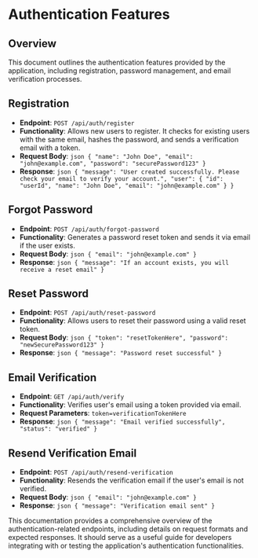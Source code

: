 # Authentication Features

## Overview
This document outlines the authentication features provided by the application, including registration, password management, and email verification processes.

## Registration
- **Endpoint**: `POST /api/auth/register`
- **Functionality**: Allows new users to register. It checks for existing users with the same email, hashes the password, and sends a verification email with a token.
- **Request Body**:    ```json
  {
    "name": "John Doe",
    "email": "john@example.com",
    "password": "securePassword123"
  }  ```
- **Response**:    ```json
  {
    "message": "User created successfully. Please check your email to verify your account.",
    "user": {
      "id": "userId",
      "name": "John Doe",
      "email": "john@example.com"
    }
  }  ```

## Forgot Password
- **Endpoint**: `POST /api/auth/forgot-password`
- **Functionality**: Generates a password reset token and sends it via email if the user exists.
- **Request Body**:    ```json
  {
    "email": "john@example.com"
  }  ```
- **Response**:    ```json
  {
    "message": "If an account exists, you will receive a reset email"
  }  ```

## Reset Password
- **Endpoint**: `POST /api/auth/reset-password`
- **Functionality**: Allows users to reset their password using a valid reset token.
- **Request Body**:    ```json
  {
    "token": "resetTokenHere",
    "password": "newSecurePassword123"
  }  ```
- **Response**:    ```json
  {
    "message": "Password reset successful"
  }  ```

## Email Verification
- **Endpoint**: `GET /api/auth/verify`
- **Functionality**: Verifies user's email using a token provided via email.
- **Request Parameters**: `token=verificationTokenHere`
- **Response**:    ```json
  {
    "message": "Email verified successfully",
    "status": "verified"
  }  ```

## Resend Verification Email
- **Endpoint**: `POST /api/auth/resend-verification`
- **Functionality**: Resends the verification email if the user's email is not verified.
- **Request Body**:    ```json
  {
    "email": "john@example.com"
  }  ```
- **Response**:    ```json
  {
    "message": "Verification email sent"
  }  ```

This documentation provides a comprehensive overview of the authentication-related endpoints, including details on request formats and expected responses. It should serve as a useful guide for developers integrating with or testing the application's authentication functionalities.